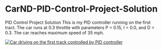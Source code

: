 # CarND-PID-Control-Project-Solution
PID Control Project Solution
This is my PID controller running on the first tract. The car runs at 0.3 throttle with parameters P = 0.15, I = 0.0, and D = 0.3. The car reaches maximum speed of 35 mph. 

[![Car driving on the first track controlled by PID controller](https://i.ytimg.com/vi/trJUMODVNpI/hqdefault.jpg)](https://youtu.be/trJUMODVNpI)
